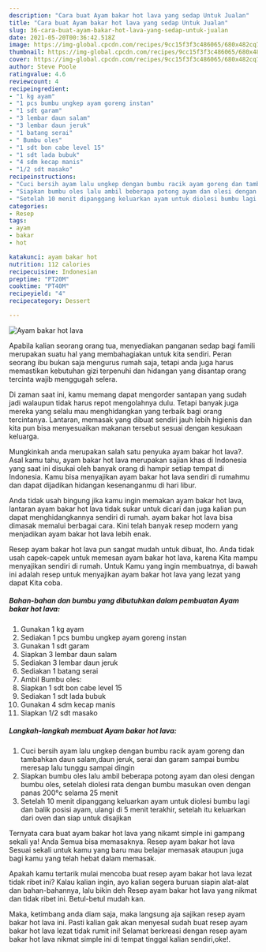 ```yaml
---
description: "Cara buat Ayam bakar hot lava yang sedap Untuk Jualan"
title: "Cara buat Ayam bakar hot lava yang sedap Untuk Jualan"
slug: 36-cara-buat-ayam-bakar-hot-lava-yang-sedap-untuk-jualan
date: 2021-05-20T00:36:42.518Z
image: https://img-global.cpcdn.com/recipes/9cc15f3f3c486065/680x482cq70/ayam-bakar-hot-lava-foto-resep-utama.jpg
thumbnail: https://img-global.cpcdn.com/recipes/9cc15f3f3c486065/680x482cq70/ayam-bakar-hot-lava-foto-resep-utama.jpg
cover: https://img-global.cpcdn.com/recipes/9cc15f3f3c486065/680x482cq70/ayam-bakar-hot-lava-foto-resep-utama.jpg
author: Steve Poole
ratingvalue: 4.6
reviewcount: 4
recipeingredient:
- "1 kg ayam"
- "1 pcs bumbu ungkep ayam goreng instan"
- "1 sdt garam"
- "3 lembar daun salam"
- "3 lembar daun jeruk"
- "1 batang serai"
- " Bumbu oles"
- "1 sdt bon cabe level 15"
- "1 sdt lada bubuk"
- "4 sdm kecap manis"
- "1/2 sdt masako"
recipeinstructions:
- "Cuci bersih ayam lalu ungkep dengan bumbu racik ayam goreng dan tambahkan daun salam,daun jeruk, serai dan garam sampai bumbu meresap lalu tunggu sampai dingin"
- "Siapkan bumbu oles lalu ambil beberapa potong ayam dan olesi dengan bumbu oles, setelah diolesi rata dengan bumbu masukan oven dengan panas 200°c selama 25 menit"
- "Setelah 10 menit dipanggang keluarkan ayam untuk diolesi bumbu lagi dan balik posisi ayam, ulangi di 5 menit terakhir, setelah itu keluarkan dari oven dan siap untuk disajikan"
categories:
- Resep
tags:
- ayam
- bakar
- hot

katakunci: ayam bakar hot 
nutrition: 112 calories
recipecuisine: Indonesian
preptime: "PT20M"
cooktime: "PT40M"
recipeyield: "4"
recipecategory: Dessert

---
```



![Ayam bakar hot lava](https://img-global.cpcdn.com/recipes/9cc15f3f3c486065/680x482cq70/ayam-bakar-hot-lava-foto-resep-utama.jpg)

Apabila kalian seorang orang tua, menyediakan panganan sedap bagi famili merupakan suatu hal yang membahagiakan untuk kita sendiri. Peran seorang ibu bukan saja mengurus rumah saja, tetapi anda juga harus memastikan kebutuhan gizi terpenuhi dan hidangan yang disantap orang tercinta wajib menggugah selera.

Di zaman  saat ini, kamu memang dapat mengorder santapan yang sudah jadi walaupun tidak harus repot mengolahnya dulu. Tetapi banyak juga mereka yang selalu mau menghidangkan yang terbaik bagi orang tercintanya. Lantaran, memasak yang dibuat sendiri jauh lebih higienis dan kita pun bisa menyesuaikan makanan tersebut sesuai dengan kesukaan keluarga. 



Mungkinkah anda merupakan salah satu penyuka ayam bakar hot lava?. Asal kamu tahu, ayam bakar hot lava merupakan sajian khas di Indonesia yang saat ini disukai oleh banyak orang di hampir setiap tempat di Indonesia. Kamu bisa menyajikan ayam bakar hot lava sendiri di rumahmu dan dapat dijadikan hidangan kesenanganmu di hari libur.

Anda tidak usah bingung jika kamu ingin memakan ayam bakar hot lava, lantaran ayam bakar hot lava tidak sukar untuk dicari dan juga kalian pun dapat menghidangkannya sendiri di rumah. ayam bakar hot lava bisa dimasak memalui berbagai cara. Kini telah banyak resep modern yang menjadikan ayam bakar hot lava lebih enak.

Resep ayam bakar hot lava pun sangat mudah untuk dibuat, lho. Anda tidak usah capek-capek untuk memesan ayam bakar hot lava, karena Kita mampu menyajikan sendiri di rumah. Untuk Kamu yang ingin membuatnya, di bawah ini adalah resep untuk menyajikan ayam bakar hot lava yang lezat yang dapat Kita coba.

<!--inarticleads1-->

##### Bahan-bahan dan bumbu yang dibutuhkan dalam pembuatan Ayam bakar hot lava:

1. Gunakan 1 kg ayam
1. Sediakan 1 pcs bumbu ungkep ayam goreng instan
1. Gunakan 1 sdt garam
1. Siapkan 3 lembar daun salam
1. Sediakan 3 lembar daun jeruk
1. Sediakan 1 batang serai
1. Ambil  Bumbu oles:
1. Siapkan 1 sdt bon cabe level 15
1. Sediakan 1 sdt lada bubuk
1. Gunakan 4 sdm kecap manis
1. Siapkan 1/2 sdt masako




<!--inarticleads2-->

##### Langkah-langkah membuat Ayam bakar hot lava:

1. Cuci bersih ayam lalu ungkep dengan bumbu racik ayam goreng dan tambahkan daun salam,daun jeruk, serai dan garam sampai bumbu meresap lalu tunggu sampai dingin
1. Siapkan bumbu oles lalu ambil beberapa potong ayam dan olesi dengan bumbu oles, setelah diolesi rata dengan bumbu masukan oven dengan panas 200°c selama 25 menit
1. Setelah 10 menit dipanggang keluarkan ayam untuk diolesi bumbu lagi dan balik posisi ayam, ulangi di 5 menit terakhir, setelah itu keluarkan dari oven dan siap untuk disajikan




Ternyata cara buat ayam bakar hot lava yang nikamt simple ini gampang sekali ya! Anda Semua bisa memasaknya. Resep ayam bakar hot lava Sesuai sekali untuk kamu yang baru mau belajar memasak ataupun juga bagi kamu yang telah hebat dalam memasak.

Apakah kamu tertarik mulai mencoba buat resep ayam bakar hot lava lezat tidak ribet ini? Kalau kalian ingin, ayo kalian segera buruan siapin alat-alat dan bahan-bahannya, lalu bikin deh Resep ayam bakar hot lava yang nikmat dan tidak ribet ini. Betul-betul mudah kan. 

Maka, ketimbang anda diam saja, maka langsung aja sajikan resep ayam bakar hot lava ini. Pasti kalian gak akan menyesal sudah buat resep ayam bakar hot lava lezat tidak rumit ini! Selamat berkreasi dengan resep ayam bakar hot lava nikmat simple ini di tempat tinggal kalian sendiri,oke!.

